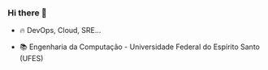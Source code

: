 ### Hi there 👋

- 🔥 DevOps, Cloud, SRE...

- 📚 Engenharia da Computação - Universidade Federal do Espírito Santo (UFES)

<!--
**julioNico/julioNico** is a ✨ _special_ ✨ repository because its `README.md` (this file) appears on your GitHub profile.

Here are some ideas to get you started:



- 🔭 I’m currently working on ...
- 🌱 I’m currently learning ...
- 👯 I’m looking to collaborate on ...
- 🤔 I’m looking for help with ...
- 💬 Ask me about ...
- 📫 How to reach me: ...
- 😄 Pronouns: ...
- ⚡ Fun fact: ...
-->
